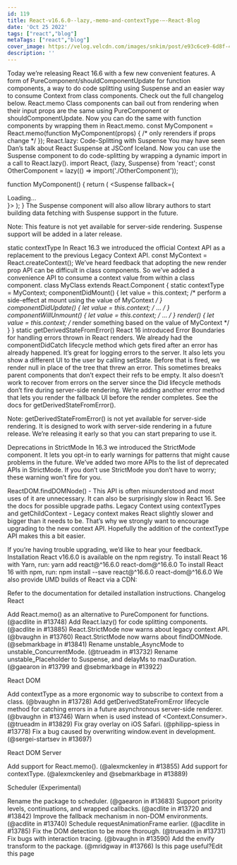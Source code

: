 ```yaml
---
id: 119
title: React-v16.6.0--lazy,-memo-and-contextType-–-React-Blog
date: 'Oct 25 2022'
tags: ["react","blog"]
metaTags: ["react","blog"]
cover_image: https://velog.velcdn.com/images/snkim/post/e93c6ce9-6d8f-4957-8e4f-30ab8330e217/reactJS.png
description: ''
---
```


Today we’re releasing React 16.6 with a few new convenient features. A form of PureComponent/shouldComponentUpdate for function components, a way to do code splitting using Suspense and an easier way to consume Context from class components.
Check out the full changelog below.
React.memo 
Class components can bail out from rendering when their input props are the same using PureComponent or shouldComponentUpdate. Now you can do the same with function components by wrapping them in React.memo.
const MyComponent = React.memo(function MyComponent(props) {
  /* only rerenders if props change */
});
React.lazy: Code-Splitting with Suspense 
You may have seen Dan’s talk about React Suspense at JSConf Iceland. Now you can use the Suspense component to do code-splitting by wrapping a dynamic import in a call to React.lazy().
import React, {lazy, Suspense} from 'react';
const OtherComponent = lazy(() => import('./OtherComponent'));

function MyComponent() {
  return (
    <Suspense fallback={<div>Loading...</div>}>
      <OtherComponent />
    </Suspense>
  );
}
The Suspense component will also allow library authors to start building data fetching with Suspense support in the future.

Note: This feature is not yet available for server-side rendering. Suspense support will be added in a later release.

static contextType 
In React 16.3 we introduced the official Context API as a replacement to the previous Legacy Context API.
const MyContext = React.createContext();
We’ve heard feedback that adopting the new render prop API can be difficult in class components. So we’ve added a convenience API to consume a context value from within a class component.
class MyClass extends React.Component {
  static contextType = MyContext;
  componentDidMount() {
    let value = this.context;
    /* perform a side-effect at mount using the value of MyContext */
  }
  componentDidUpdate() {
    let value = this.context;
    /* ... */
  }
  componentWillUnmount() {
    let value = this.context;
    /* ... */
  }
  render() {
    let value = this.context;
    /* render something based on the value of MyContext */
  }
}
static getDerivedStateFromError() 
React 16 introduced Error Boundaries for handling errors thrown in React renders. We already had the componentDidCatch lifecycle method which gets fired after an error has already happened. It’s great for logging errors to the server. It also lets you show a different UI to the user by calling setState.
Before that is fired, we render null in place of the tree that threw an error. This sometimes breaks parent components that don’t expect their refs to be empty. It also doesn’t work to recover from errors on the server since the Did lifecycle methods don’t fire during server-side rendering.
We’re adding another error method that lets you render the fallback UI before the render completes. See the docs for getDerivedStateFromError().

Note: getDerivedStateFromError() is not yet available for server-side rendering. It is designed to work with server-side rendering in a future release. We’re releasing it early so that you can start preparing to use it.

Deprecations in StrictMode 
In 16.3 we introduced the StrictMode component. It lets you opt-in to early warnings for patterns that might cause problems in the future.
We’ve added two more APIs to the list of deprecated APIs in StrictMode. If you don’t use StrictMode you don’t have to worry; these warning won’t fire for you.

ReactDOM.findDOMNode() - This API is often misunderstood and most uses of it are unnecessary. It can also be surprisingly slow in React 16. See the docs for possible upgrade paths.
Legacy Context using contextTypes and getChildContext - Legacy context makes React slightly slower and bigger than it needs to be. That’s why we strongly want to encourage upgrading to the new context API. Hopefully the addition of the contextType API makes this a bit easier.

If you’re having trouble upgrading, we’d like to hear your feedback.
Installation 
React v16.6.0 is available on the npm registry.
To install React 16 with Yarn, run:
yarn add react@^16.6.0 react-dom@^16.6.0
To install React 16 with npm, run:
npm install --save react@^16.6.0 react-dom@^16.6.0
We also provide UMD builds of React via a CDN:
<script crossorigin src="https://unpkg.com/react@16/umd/react.production.min.js"></script>
<script crossorigin src="https://unpkg.com/react-dom@16/umd/react-dom.production.min.js"></script>
Refer to the documentation for detailed installation instructions.
Changelog 
React 

Add React.memo() as an alternative to PureComponent for functions. (@acdlite in #13748)
Add React.lazy() for code splitting components. (@acdlite in #13885)
React.StrictMode now warns about legacy context API. (@bvaughn in #13760)
React.StrictMode now warns about findDOMNode. (@sebmarkbage in #13841)
Rename unstable_AsyncMode to unstable_ConcurrentMode. (@trueadm in #13732)
Rename unstable_Placeholder to Suspense, and delayMs to maxDuration. (@gaearon in #13799 and @sebmarkbage in #13922)

React DOM 

Add contextType as a more ergonomic way to subscribe to context from a class. (@bvaughn in #13728)
Add getDerivedStateFromError lifecycle method for catching errors in a future asynchronous server-side renderer. (@bvaughn in #13746)
Warn when <Context> is used instead of <Context.Consumer>. (@trueadm in #13829)
Fix gray overlay on iOS Safari. (@philipp-spiess in #13778)
Fix a bug caused by overwriting window.event in development. (@sergei-startsev in #13697)

React DOM Server 

Add support for React.memo(). (@alexmckenley in #13855)
Add support for contextType. (@alexmckenley and @sebmarkbage in #13889)

Scheduler (Experimental) 

Rename the package to scheduler. (@gaearon in #13683)
Support priority levels, continuations, and wrapped callbacks. (@acdlite in #13720 and #13842)
Improve the fallback mechanism in non-DOM environments. (@acdlite in #13740)
Schedule requestAnimationFrame earlier. (@acdlite in #13785)
Fix the DOM detection to be more thorough. (@trueadm in #13731)
Fix bugs with interaction tracing. (@bvaughn in #13590)
Add the envify transform to the package. (@mridgway in #13766)
Is this page useful?Edit this page
